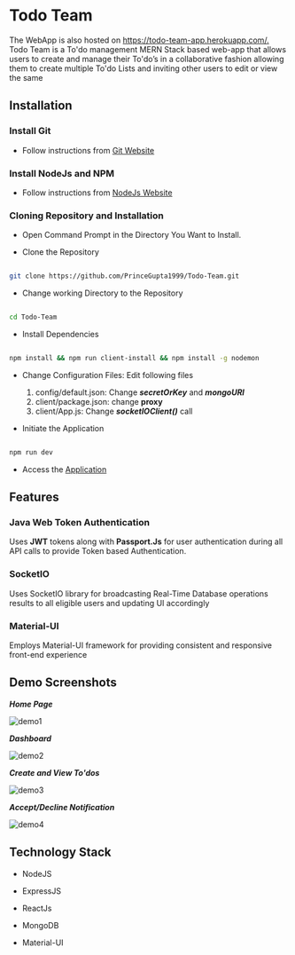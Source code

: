 
# Todo Team

The WebApp is also hosted on <https://todo-team-app.herokuapp.com/.> Todo Team is a To'do management MERN Stack based web-app that allows users to create and manage their To'do’s in a collaborative fashion allowing them to create multiple To'do Lists and inviting other users to edit or view the same
  
## Installation

### Install Git

* Follow instructions from [Git Website](https://git-scm.com/downloads)

### Install NodeJs and NPM

* Follow instructions from [NodeJs Website](https://nodejs.org/en/download/)

### Cloning Repository and Installation

* Open Command Prompt in the Directory You Want to Install.

* Clone the Repository

```bash

git clone https://github.com/PrinceGupta1999/Todo-Team.git

```

* Change working Directory to the Repository

```bash

cd Todo-Team

```

* Install Dependencies

```bash

npm install && npm run client-install && npm install -g nodemon

```

* Change Configuration Files: Edit following files
    1. config/default.json: Change ***secretOrKey*** and ***mongoURI***
    2. client/package.json: change **proxy**
    3. client/App.js: Change ***socketIOClient()*** call

* Initiate the Application

```bash

npm run dev

```

* Access the [Application](http://localhost:3000)

## Features

### Java Web Token Authentication

Uses **JWT** tokens along with **Passport.Js** for user authentication during all API calls to provide Token based Authentication.

### SocketIO

Uses SocketIO library for broadcasting Real-Time Database operations results to all eligible users and updating UI accordingly

### Material-UI

Employs Material-UI framework for providing consistent and responsive  front-end experience

## Demo Screenshots

***Home Page***

![demo1](https://github.com/PrinceGupta1999/Todo-Team/blob/master/screenshots/home.png)

***Dashboard***

![demo2](https://github.com/PrinceGupta1999/Todo-Team/blob/master/screenshots/dashboard.png)

***Create and View To'dos***

![demo3](https://github.com/PrinceGupta1999/Todo-Team/blob/master/screenshots/todo.png)

***Accept/Decline Notification***

![demo4](https://github.com/PrinceGupta1999/Todo-Team/blob/master/screenshots/notification.png)

## Technology Stack

* NodeJS

* ExpressJS

* ReactJs

* MongoDB

* Material-UI  
